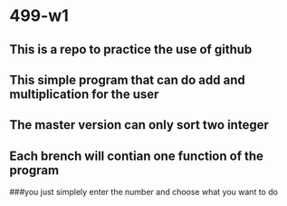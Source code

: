 # 499-w1
## This is a repo to practice the use of github
## This simple program that can do add and multiplication for the user
## The master version can only sort two integer 
## Each brench will contian one function of the program
###you just simplely enter the number and choose what you want to do
